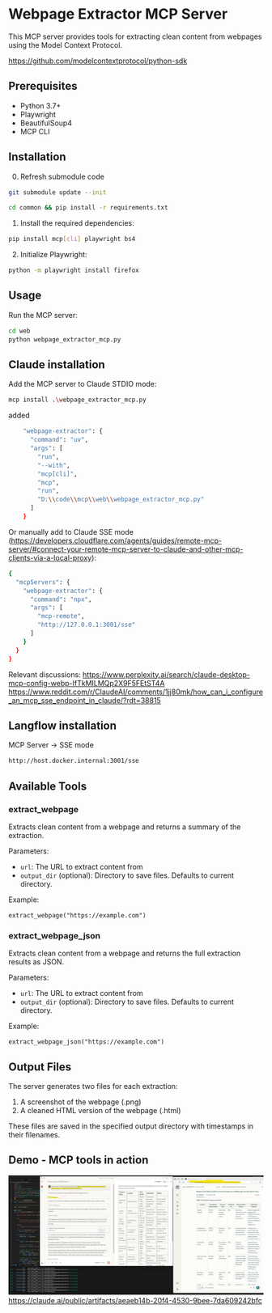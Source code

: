 # Webpage Extractor MCP Server

This MCP server provides tools for extracting clean content from webpages using the Model Context Protocol.

https://github.com/modelcontextprotocol/python-sdk

## Prerequisites

- Python 3.7+
- Playwright
- BeautifulSoup4
- MCP CLI

## Installation
0. Refresh submodule code
```bash
git submodule update --init
```
```bash
cd common && pip install -r requirements.txt
```

1. Install the required dependencies:

```bash
pip install mcp[cli] playwright bs4
```

2. Initialize Playwright:

```bash
python -m playwright install firefox
```

## Usage

Run the MCP server:

```bash
cd web
python webpage_extractor_mcp.py
```

## Claude installation

Add the MCP server to Claude STDIO mode:

```bash
mcp install .\webpage_extractor_mcp.py
```
added
```bash
    "webpage-extractor": {
      "command": "uv",
      "args": [
        "run",
        "--with",
        "mcp[cli]",
        "mcp",
        "run",
        "D:\\code\\mcp\\web\\webpage_extractor_mcp.py"
      ]
    }
```

Or manually add to Claude SSE mode (https://developers.cloudflare.com/agents/guides/remote-mcp-server/#connect-your-remote-mcp-server-to-claude-and-other-mcp-clients-via-a-local-proxy):
```bash
{
  "mcpServers": {
    "webpage-extractor": {
      "command": "npx",
      "args": [
        "mcp-remote",
        "http://127.0.0.1:3001/sse"
      ]
    }
  }
}
```
Relevant discussions:
https://www.perplexity.ai/search/claude-desktop-mcp-config-webp-IfTkMILMQp2X9F5FEtST4A 
https://www.reddit.com/r/ClaudeAI/comments/1jj80mk/how_can_i_configure_an_mcp_sse_endpoint_in_claude/?rdt=38815 


## Langflow installation
MCP Server -> SSE mode
```bash
http://host.docker.internal:3001/sse
```

## Available Tools

### extract_webpage

Extracts clean content from a webpage and returns a summary of the extraction.

Parameters:
- `url`: The URL to extract content from
- `output_dir` (optional): Directory to save files. Defaults to current directory.

Example:
```
extract_webpage("https://example.com")
```

### extract_webpage_json

Extracts clean content from a webpage and returns the full extraction results as JSON.

Parameters:
- `url`: The URL to extract content from
- `output_dir` (optional): Directory to save files. Defaults to current directory.

Example:
```
extract_webpage_json("https://example.com")
```

## Output Files

The server generates two files for each extraction:
1. A screenshot of the webpage (.png)
2. A cleaned HTML version of the webpage (.html)

These files are saved in the specified output directory with timestamps in their filenames.

## Demo - MCP tools in action
![web extract MCP demo](demo.png)
https://claude.ai/public/artifacts/aeaeb14b-20f4-4530-9bee-7da609242bfc